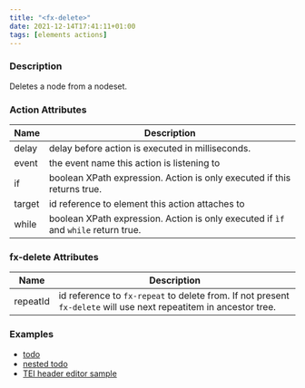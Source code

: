 ```yaml
---
title: "<fx-delete>"
date: 2021-12-14T17:41:11+01:00
tags: [elements actions]
---
```


### Description

Deletes a node from a nodeset.

### Action Attributes

| Name | Description |
|------|-------------|
| delay | delay before action is executed in milliseconds. |
| event | the event name this action is listening to |
| if | boolean XPath expression. Action is only executed if this returns true. |
| target | id reference to element this action attaches to |
| while | boolean XPath expression. Action is only executed if `ìf` and `while` return true. |

### fx-delete Attributes

| Name | Description |
|------|-------------|
| repeatId | id reference to `fx-repeat` to delete from. If not present `fx-delete` will use next repeatitem in ancestor tree. |


### Examples

* [todo](../demo/todo.html)
* [nested todo](../demo/nested-todo.html)
* [TEI header editor sample](../demo/simple-tei-header.html)




